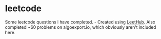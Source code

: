 # leetcode
Some leetcode questions I have completed. - Created using [LeetHub](https://github.com/QasimWani/LeetHub).
Also completed ~60 problems on algoexport.io, which obviously aren't included here.
